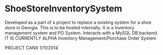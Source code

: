 ShoeStoreInventorySystem
========================
Developed as a part of a project to replace a existing system for a shoe store in Georgia. This is to be hosted internally. It is a Inventory management system and PO System. Interacts with a MySQL DB backend. 
IT IS CURRENTLY ALPHA
Inventory Management/Purchase Order System


PROJECT CANX 1/11/2014
